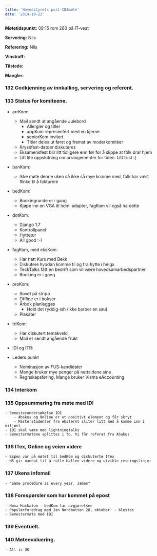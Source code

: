 ```yaml
---
title: 'Hovedstyrets post-IDImøte'
date: '2014-10-23'
---
```


**Møtetidspunkt:** 09:15 rom 260 på IT-vest

**Servering:**  Nils

**Referering:** Nils

**Vinstraff:** 

**Tilstede:** 

**Mangler:** 

### 132 Godkjenning av innkalling, servering og referent.

### 133 Status for komiteene.

- arrKom:
    - Mail sendt ut angående Julebord
        - Allergier og titler
        - appKom representert med en kjerne
        - seniorKom invitert
        - Titler deles ut først og fremst av moderkomitéer
    - Kryssfest-datoer diskuteres
    - Eksamensfest blir litt tidligere enn før for å slippe at folk drar hjem
    - Litt lite oppslutning om arrangementer for tiden. Litt trist :( 

- banKom:
    - Ikke møte denne uken så ikke så mye komme med, folk har vært flinke til å fakturere

- bedKom:
    - Bookingrunde er i gang 
    - Kjøpe inn en VGA itl hdmi adapter, fagKom vil også ha dette

- dotKom:
    - Django 1.7
    - Kontrollpanel
    - Hyttetur
    - All good :-) 


- fagKom, med eksKom:
    - Har hatt Kurs med Bekk 
    - Diskutere hvodan komme til og fra hytte i helga 
    - TeckTalks fått en bedrift som vil være hovedsamarbedspartner 
    - Booking er i gang

- proKom:
    - Sovet på stripa
    - Offline er i bokser
    - Årbok planlegges
        - Hold det ryddig-ish (ikke barber en sau)
    - Plakater

- triKom:
    - Har diskutert temakveld
    - Mail er sendt angående frukt

- IDI og ITR: 

- Leders punkt
    - Nominasjon av FUS-kandidater
    - Mange bruker mye penger på nettsidene sine
    - Regnskapsføring. Mange bruker Visma eAccounting


### 134 Interkom

### 135 Oppsummering fra møte med IDI
    - Semesterundersøkelse IDI
        - Abakus og Online er et positivt element og får skryt
        - Masterstudenter fra eksternt sliter litt med å komme inn i miljøet
    - IDI skal være med lightningtalks
    - Semestermøtene splittes i to. Vi får referat fra Abakus

### 136 ITex, Online og veien videre
    - Espen var på møtet til bedKom og diskuterte ITex
    - HS gir mandat til å rulle ballen videre og utvikle retningslinjer


### 137 Ukens infomail
    - "Same procedure as every year, James"

### 138 Forespørsler som har kommet på epost
    - Nova Hackaton - bedKom tar avgjørelsen
    - Populærforedrag med Jan Nordbotten 28. oktober. - blestes
    - Semestermøte med IDI

### 139 Eventuelt.

### 140 Møteevaluering.
    - All is OK

